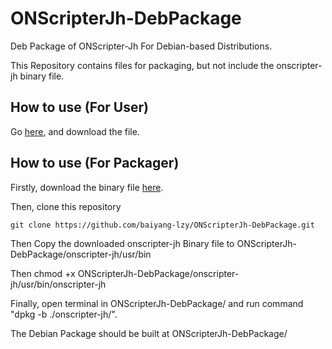 # ONScripterJh-DebPackage
Deb Package of ONScripter-Jh For Debian-based Distributions.

This Repository contains files for packaging, but not include the onscripter-jh binary file.

## How to use (For User)
Go [here](https://github.com/baiyang-lzy/ONScripterJh-DebPackage/releases), and download the file. 

## How to use (For Packager)

Firstly, download the binary file [here](https://www.linuxgame.cn/onscripter-jh-ons%e6%a8%a1%e6%8b%9f%e5%99%a8).

Then, clone this repository
```
git clone https://github.com/baiyang-lzy/ONScripterJh-DebPackage.git
```

Then Copy the downloaded onscripter-jh Binary file to ONScripterJh-DebPackage/onscripter-jh/usr/bin

Then chmod +x ONScripterJh-DebPackage/onscripter-jh/usr/bin/onscripter-jh

Finally, open terminal in ONScripterJh-DebPackage/ and run command "dpkg -b ./onscripter-jh/".

The Debian Package should be built at ONScripterJh-DebPackage/ 